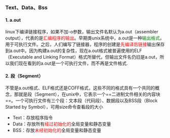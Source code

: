 ### Text、Data、Bss

#### 1.  a.out

linux下编译链接程序，如果不加-o参数，输出文件名默认为a.out（assembler output），代表的是<span style="color:red">汇编程序的输出</span>。早期类unix系统中，a.out是一种<span style="color:green">输出格式</span>，用于可执行文件。之后，人们编写了链接器，程序的创建是<span style="color:red">先编译后链接</span>输出保存到a.out中。因为构建a.out的复杂性，现在a.out格式被普遍使用的ELF（Executable and Linking Format）格式所替代，但输出文件名仍旧是a.out，所以我们现在看到的a.out是一个可执行文件，而不再是文件格式.

#### 2.  段（Segment）

不管是a.out格式、ELF格式还是COFF格式，这些不同的格式具有一个共同的概念，那就是段（Segment），在unix中，它表示一个==二进制文件相关的内容块==。一个可执行文件有三个段：文本段（代码段）、数据段以及BSS段（Block Started by Symbol），可用size命令查看段的大小

- Text：存放程序指令
- Data：存放所有<span style="color:red">经过初始化的</span>全局变量和静态变量
- BSS：存放<span style="color:red">未经初始化的</span>全局变量和静态变量